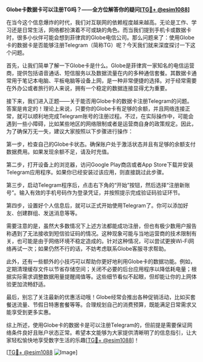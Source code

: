 **Globe卡数据卡可以注册TG吗？——全方位解答你的疑问[[TG💪+ @esim1088](https://t.me/s/esim1088)]**

在当今这个信息爆炸的时代，我们对互联网的依赖程度越来越高。无论是工作、学习还是日常生活，网络都扮演着不可或缺的角色。而当我们提到手机卡或数据卡时，很多小伙伴可能会想到菲律宾的Globe电信公司。那么问题来了：使用Globe卡的数据卡是否能够注册Telegram（简称TG）呢？今天我们就来深度探讨一下这个问题。

首先，让我们简单了解一下Globe卡是什么。Globe是菲律宾一家知名的电信运营商，提供包括语音通话、短信服务以及数据流量在内的多种通信套餐。其数据卡通常用于笔记本电脑、平板电脑等设备上网，是一种非常便捷的选择。对于经常需要在外办公或者旅行的人来说，拥有一个稳定的数据连接显得尤为重要。

接下来，我们进入正题——关于能否用Globe卡的数据卡注册Telegram的问题。答案是肯定的！理论上来说，只要你的Globe卡有足够的余额，并且网络连接正常，就可以顺利地完成Telegram账号的注册过程。不过，在实际操作中，可能会遇到一些小障碍，比如某些地区的网络限制或者是运营商自身的政策规定。因此，为了确保万无一失，建议大家按照以下步骤进行操作：

第一步，检查自己的Globe卡状态。确保账户处于激活状态并且有足够的余额支付数据费用。如果发现余额不足，请及时充值。

第二步，打开设备上的浏览器，访问Google Play商店或者App Store下载并安装Telegram应用程序。如果你已经安装过该应用，则直接跳过此步骤。

第三步，启动Telegram程序后，点击右下角的“开始”按钮，然后选择“注册新账号”。输入有效的手机号码作为登录凭证，并按照提示完成验证码验证环节。

第四步，设置好个人信息后，就可以正式开始使用Telegram了。你可以添加好友、创建群组、发送消息等等。

需要注意的是，虽然大多数情况下上述方法都能成功注册，但也有极少数用户报告称遇到了无法接收到短信验证码的情况。这种现象可能与当地运营商的技术限制有关，也可能是由于网络环境不稳定造成的。针对这种情况，可以尝试更换Wi-Fi网络再试一次；如果仍然不行的话，不妨考虑联系Globe客服寻求帮助。

此外，还有一些额外的小技巧可以帮助你更好地利用Globe卡的数据功能。例如，定期清理缓存文件以节省存储空间；关闭不必要的后台应用程序以降低耗电量；根据实际需求调整数据用量提醒阈值等。这些细节看似不起眼，但却能让你的上网体验更加流畅舒适。

最后，别忘了关注最新的优惠活动哦！Globe经常会推出各种促销活动，比如买套餐送流量、节假日特惠套餐等等。合理规划自己的消费预算，既能满足日常需求又能享受到更多实惠。

综上所述，使用Globe卡的数据卡是可以注册Telegram的，但前提是需要保证网络条件良好且账户状态正常。希望本文能够为大家提供清晰明了的信息指引，让大家轻松愉快地享受数字生活的乐趣[[TG💪+ @esim1088](https://t.me/s/esim1088)]！

[[TG💪+ @esim1088](https://t.me/s/esim1088) ![Image](https://i.postimg.cc/4NQfJmqS/Snipaste-2025-05-13-00-14-12.png)]